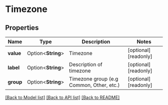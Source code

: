 # Timezone

## Properties

Name | Type | Description | Notes
------------ | ------------- | ------------- | -------------
**value** | Option<**String**> | Timezone | [optional][readonly]
**label** | Option<**String**> | Description of timezone | [optional][readonly]
**group** | Option<**String**> | Timezone group (e.g Common, Other, etc.) | [optional][readonly]

[[Back to Model list]](../README.md#documentation-for-models) [[Back to API list]](../README.md#documentation-for-api-endpoints) [[Back to README]](../README.md)


